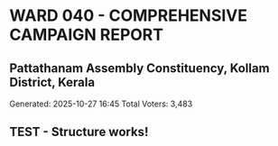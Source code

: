 # WARD 040 - COMPREHENSIVE CAMPAIGN REPORT
## Pattathanam Assembly Constituency, Kollam District, Kerala

Generated: 2025-10-27 16:45
Total Voters: 3,483

## TEST - Structure works!
